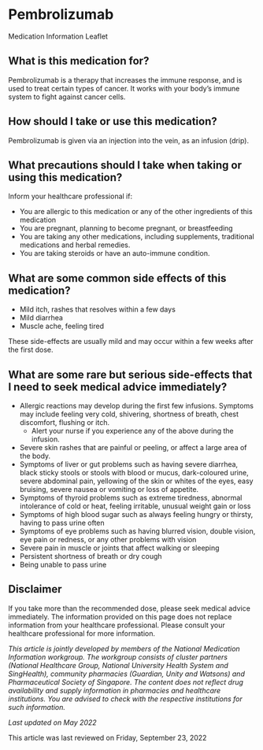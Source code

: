 # Pembrolizumab

Medication Information Leaflet

What is this medication for?
----------------------------

Pembrolizumab is a therapy that increases the immune response, and is used to treat certain types of cancer. It works with your body’s immune system to fight against cancer cells.

How should I take or use this medication?
-----------------------------------------

Pembrolizumab is given via an injection into the vein, as an infusion (drip).

What precautions should I take when taking or using this medication?
--------------------------------------------------------------------

Inform your healthcare professional if:

* You are allergic to this medication or any of the other ingredients of this medication
* You are pregnant, planning to become pregnant, or breastfeeding
* You are taking any other medications, including supplements, traditional medications and herbal remedies.
* You are taking steroids or have an auto-immune condition.

What are some common side effects of this medication?
-----------------------------------------------------

* Mild itch, rashes that resolves within a few days
* Mild diarrhea
* Muscle ache, feeling tired

These side-effects are usually mild and may occur within a few weeks after the first dose.

What are some rare but serious side-effects that I need to seek medical advice immediately?
-------------------------------------------------------------------------------------------

* Allergic reactions may develop during the first few infusions. Symptoms may include feeling very cold, shivering, shortness of breath, chest discomfort, flushing or itch.
  + Alert your nurse if you experience any of the above during the infusion.
* Severe skin rashes that are painful or peeling, or affect a large area of the body.
* Symptoms of liver or gut problems such as having severe diarrhea, black sticky stools or stools with blood or mucus, dark-coloured urine, severe abdominal pain, yellowing of the skin or whites of the eyes, easy bruising, severe nausea or vomiting or loss of appetite.
* Symptoms of thyroid problems such as extreme tiredness, abnormal intolerance of cold or heat, feeling irritable, unusual weight gain or loss
* Symptoms of high blood sugar such as always feeling hungry or thirsty, having to pass urine often
* Symptoms of eye problems such as having blurred vision, double vision, eye pain or redness, or any other problems with vision
* Severe pain in muscle or joints that affect walking or sleeping
* Persistent shortness of breath or dry cough
* Being unable to pass urine

Disclaimer
----------

If you take more than the recommended dose, please seek medical advice immediately. The information provided on this page does not replace information from your healthcare professional. Please consult your healthcare professional for more information.

*This article is jointly developed by members of the National Medication Information workgroup. The workgroup consists of cluster partners (National Healthcare Group, National University Health System and SingHealth), community pharmacies (Guardian, Unity and Watsons) and Pharmaceutical Society of Singapore. The content does not reflect drug availability and supply information in pharmacies and healthcare institutions. You are advised to check with the respective institutions for such information.*

*Last updated on May 2022*

This article was last reviewed on
Friday, September 23, 2022